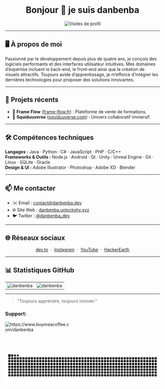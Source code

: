 <h1 align="center">Bonjour 👋 je suis danbenba</h1>

<p align="center">
  <img src="https://komarev.com/ghpvc/?username=danbenba&label=Visites+de+profil&color=0e75b6&style=flat" alt="Visites de profil" />
</p>

---

## 🖥️ À propos de moi

Passionné par le développement depuis plus de quatre ans, je conçois des logiciels performants et des interfaces utilisateur intuitives. Mes domaines d’expertise incluent le back-end, le front-end ainsi que la création de visuels attractifs. Toujours avide d’apprentissage, je m’efforce d’intégrer les dernières technologies pour proposer des solutions innovantes.

---

## 🚀 Projets récents

* 🔭 **Frame Flow** ([frame-flow.fr](https://frame-flow.fr)) : Plateforme de vente de formations.
* 👯 **Squiduuverse** ([squiduuverse.com](https://squiduuverse.com)) : Univers collaboratif immersif.

---

## 🛠️ Compétences techniques

**Langages :** Java · Python · C# · JavaScript · PHP · C/C++<br>
**Frameworks & Outils :** Node.js · Android · Qt · Unity · Unreal Engine · Git · Linux · SQLite · Oracle<br>
**Design & UI :** Adobe Illustrator · Photoshop · Adobe XD · Blender<br>

---

## 📫 Me contacter

* ✉️ Email : [contact@danbenba.dev](mailto:contact@danbenba.dev)
* 🌐 Site Web : [danbenba.unlockshy.xyz](https://danbenba.dev)
* 🐦 Twitter : [@danbenba\_dev](https://twitter.com/danbenba_dev)

---

## 🌐 Réseaux sociaux

<p align="center">
  <a href="https://dev.to/danbenba" target="_blank">dev.to</a> &nbsp;·&nbsp;  
  <a href="https://instagram.com/danbenba" target="_blank">Instagram</a> &nbsp;·&nbsp;  
  <a href="https://www.youtube.com/c/danbenba" target="_blank">YouTube</a> &nbsp;·&nbsp;  
  <a href="https://www.hackerearth.com/@danbenba" target="_blank">HackerEarth</a>
</p>

---

## 📊 Statistiques GitHub

<table>
  <tr>
    <td><img src="https://github-readme-stats.vercel.app/api/top-langs?username=danbenba&show_icons=true&locale=en&layout=compact&theme=transparent" alt="danbenba" /></td>
    <td><img src="https://github-readme-stats.vercel.app/api?username=danbenba&show_icons=true&locale=en&theme=transparent" alt="danbenba" /></td>
  </tr>
</table>

---

> "Toujours apprendre, toujours innover."

<h3 align="left">Support:</h3>
<p><a href="https://www.buymeacoffee.com/danbenba"> <img align="left" src="https://cdn.buymeacoffee.com/buttons/v2/default-yellow.png" height="50" width="210" alt="https://www.buymeacoffee.com/danbenba" /></a></p><br><br>

<br><br>

<picture>
  <source media="(prefers-color-scheme: dark)" srcset="https://raw.githubusercontent.com/asmrprog-yt/asmrprog-yt/output/github-snake-dark.svg" />
  <source media="(prefers-color-scheme: light)" srcset="https://raw.githubusercontent.com/asmrprog-yt/asmrprog-yt/output/github-snake.svg" />
  <img alt="github-snake" src="https://raw.githubusercontent.com/asmrprog-yt/asmrprog-yt/output/github-snake.svg" />
</picture>

